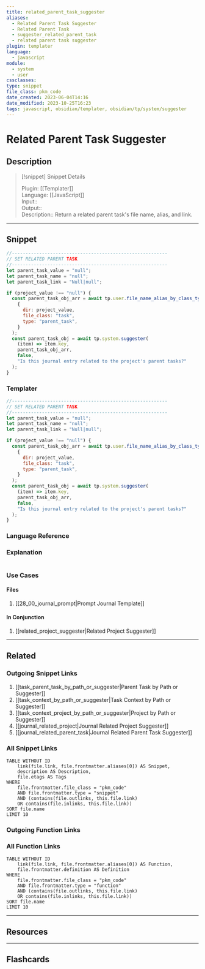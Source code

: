 ```yaml
---
title: related_parent_task_suggester
aliases:
  - Related Parent Task Suggester
  - Related Parent Task
  - suggester_related_parent_task
  - related parent task suggester
plugin: templater
language:
  - javascript
module:
  - system
  - user
cssclasses:
type: snippet
file_class: pkm_code
date_created: 2023-06-04T14:16
date_modified: 2023-10-25T16:23
tags: javascript, obsidian/templater, obsidian/tp/system/suggester
---
```

# Related Parent Task Suggester

## Description

> [!snippet] Snippet Details
>  
> Plugin: [[Templater]]  
> Language: [[JavaScript]]  
> Input::  
> Output::  
> Description:: Return a related parent task's file name, alias, and link.

---

## Snippet

<!-- Add the full code including explanatory comments  -->

```javascript
//---------------------------------------------------------
// SET RELATED PARENT TASK
//---------------------------------------------------------
let parent_task_value = "null";
let parent_task_name = "null";
let parent_task_link = "Null|null";

if (project_value !== "null") {
  const parent_task_obj_arr = await tp.user.file_name_alias_by_class_type(
    {
      dir: project_value,
      file_class: "task",
      type: "parent_task",
    }
  );
  const parent_task_obj = await tp.system.suggester(
    (item) => item.key,
    parent_task_obj_arr,
    false,
    "Is this journal entry related to the project's parent tasks?"
  );
}
```

### Templater

<!-- Add the full code excluding explanatory comments  -->

```javascript
//---------------------------------------------------------
// SET RELATED PARENT TASK
//---------------------------------------------------------
let parent_task_value = "null";
let parent_task_name = "null";
let parent_task_link = "Null|null";

if (project_value !== "null") {
  const parent_task_obj_arr = await tp.user.file_name_alias_by_class_type(
    {
      dir: project_value,
      file_class: "task",
      type: "parent_task",
    }
  );
  const parent_task_obj = await tp.system.suggester(
    (item) => item.key,
    parent_task_obj_arr,
    false,
    "Is this journal entry related to the project's parent tasks?"
  );
}
```

### Language Reference

<!-- Recreate the code with links to files  -->

### Explanation

```javascript

```

### Use Cases

#### Files

<!-- Files containing the snippet  -->

1. [[28_00_journal_prompt|Prompt Journal Template]]

#### In Conjunction

<!-- Snippets used together with this snippet  -->

1. [[related_project_suggester|Related Project Suggester]]

---

## Related

### Outgoing Snippet Links

<!-- Link related snippet here -->

1. [[task_parent_task_by_path_or_suggester|Parent Task by Path or Suggester]]
2. [[task_context_by_path_or_suggester|Task Context by Path or Suggester]]
3. [[task_context_project_by_path_or_suggester|Project by Path or Suggester]]
4. [[journal_related_project|Journal Related Project Suggester]]
5. [[journal_related_parent_task|Journal Related Parent Task Suggester]]

### All Snippet Links

<!-- Query limit 10  -->

```dataview
TABLE WITHOUT ID
	link(file.link, file.frontmatter.aliases[0]) AS Snippet,
	description AS Description,
	file.etags AS Tags
WHERE 
	file.frontmatter.file_class = "pkm_code"
	AND file.frontmatter.type = "snippet"
	AND (contains(file.outlinks, this.file.link)
	OR contains(file.inlinks, this.file.link))
SORT file.name
LIMIT 10
```

### Outgoing Function Links

<!-- Link related functions here -->

### All Function Links

<!-- Query limit 10  -->

```dataview
TABLE WITHOUT ID
	link(file.link, file.frontmatter.aliases[0]) AS Function,
	file.frontmatter.definition AS Definition
WHERE 
	file.frontmatter.file_class = "pkm_code"
	AND file.frontmatter.type = "function"
	AND (contains(file.outlinks, this.file.link)
	OR contains(file.inlinks, this.file.link))
SORT file.name
LIMIT 10
```

---

## Resources

---

## Flashcards
